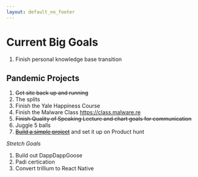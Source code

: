 ```yaml
---
layout: default_no_footer
---
```


# Current Big Goals

1. Finish personal knowledge base transition

## Pandemic Projects

1. ~~Get site back up and running~~
1. The splits
1. Finish the Yale Happiness Course
1. Finish the Malware Class https://class.malware.re
1. ~~Finish Quality of Speaking Lecture and chart goals for communication~~
1. Juggle 5 balls
1. ~~[Build a simple project](http://github.com/pajamaw/chrome-to-firefox)~~ and set it up on Product hunt

*Stretch Goals*

1. Build out DappDappGoose
1. Padi certication
1. Convert trillium to React Native